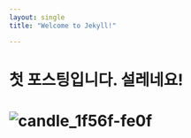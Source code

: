 ```yaml
---
layout: single
title: "Welcome to Jekyll!"

---
```


# 첫 포스팅입니다. 설레네요!

# ![candle_1f56f-fe0f](/Users/leoyang/Downloads/candle_1f56f-fe0f.png)
